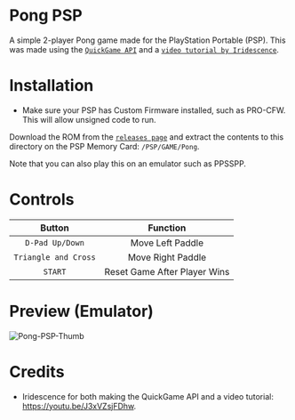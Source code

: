 # Pong PSP
A simple 2-player Pong game made for the PlayStation Portable (PSP). This was made using the [`QuickGame API`](https://github.com/IridescentRose/QuickGame) and a [`video tutorial by Iridescence`](https://youtu.be/J3xVZsjFDhw).

# Installation
- Make sure your PSP has Custom Firmware installed, such as PRO-CFW. This will allow unsigned code to run. <br/>

Download the ROM from the [`releases page`](https://github.com/Spyder-0/Pong-PSP/releases) and extract the contents to this directory on the PSP Memory Card: `/PSP/GAME/Pong`. <br/>

Note that you can also play this on an emulator such as PPSSPP.

# Controls
| Button | Function |
| :---: | :---: |
| `D-Pad Up/Down` | Move Left Paddle |
| `Triangle and Cross` | Move Right Paddle |
| `START` | Reset Game After Player Wins |

# Preview (Emulator)
![Pong-PSP-Thumb](https://github.com/Spyder-0/Pong-PSP/assets/85440857/4d3b487e-82cc-4362-b01e-9c162d097dca)

# Credits
- Iridescence for both making the QuickGame API and a video tutorial: https://youtu.be/J3xVZsjFDhw.
